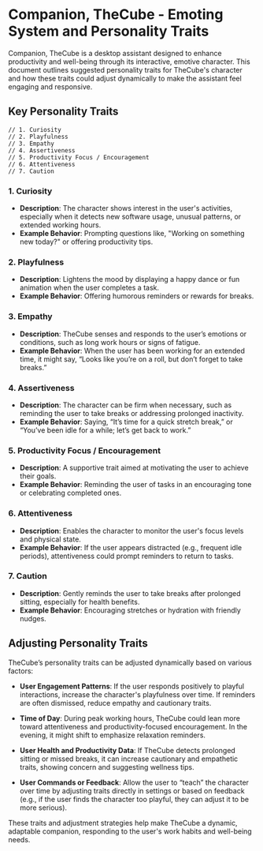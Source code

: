 
# Companion, TheCube - Emoting System and Personality Traits

Companion, TheCube is a desktop assistant designed to enhance productivity and well-being through its interactive, emotive character. This document outlines suggested personality traits for TheCube's character and how these traits could adjust dynamically to make the assistant feel engaging and responsive.

## Key Personality Traits

    // 1. Curiosity
    // 2. Playfulness
    // 3. Empathy
    // 4. Assertiveness
    // 5. Productivity Focus / Encouragement
    // 6. Attentiveness
    // 7. Caution

### 1. Curiosity
- **Description**: The character shows interest in the user's activities, especially when it detects new software usage, unusual patterns, or extended working hours.
- **Example Behavior**: Prompting questions like, "Working on something new today?" or offering productivity tips.

### 2. Playfulness
- **Description**: Lightens the mood by displaying a happy dance or fun animation when the user completes a task.
- **Example Behavior**: Offering humorous reminders or rewards for breaks.

### 3. Empathy
- **Description**: TheCube senses and responds to the user’s emotions or conditions, such as long work hours or signs of fatigue.
- **Example Behavior**: When the user has been working for an extended time, it might say, “Looks like you’re on a roll, but don’t forget to take breaks.”

### 4. Assertiveness
- **Description**: The character can be firm when necessary, such as reminding the user to take breaks or addressing prolonged inactivity.
- **Example Behavior**: Saying, “It’s time for a quick stretch break,” or “You’ve been idle for a while; let’s get back to work.”

### 5. Productivity Focus / Encouragement
- **Description**: A supportive trait aimed at motivating the user to achieve their goals.
- **Example Behavior**: Reminding the user of tasks in an encouraging tone or celebrating completed ones.

### 6. Attentiveness
- **Description**: Enables the character to monitor the user's focus levels and physical state.
- **Example Behavior**: If the user appears distracted (e.g., frequent idle periods), attentiveness could prompt reminders to return to tasks.

### 7. Caution
- **Description**: Gently reminds the user to take breaks after prolonged sitting, especially for health benefits.
- **Example Behavior**: Encouraging stretches or hydration with friendly nudges.

## Adjusting Personality Traits

TheCube’s personality traits can be adjusted dynamically based on various factors:

- **User Engagement Patterns**: If the user responds positively to playful interactions, increase the character's playfulness over time. If reminders are often dismissed, reduce empathy and cautionary traits.
  
- **Time of Day**: During peak working hours, TheCube could lean more toward attentiveness and productivity-focused encouragement. In the evening, it might shift to emphasize relaxation reminders.

- **User Health and Productivity Data**: If TheCube detects prolonged sitting or missed breaks, it can increase cautionary and empathetic traits, showing concern and suggesting wellness tips.

- **User Commands or Feedback**: Allow the user to “teach” the character over time by adjusting traits directly in settings or based on feedback (e.g., if the user finds the character too playful, they can adjust it to be more serious).

These traits and adjustment strategies help make TheCube a dynamic, adaptable companion, responding to the user's work habits and well-being needs.
